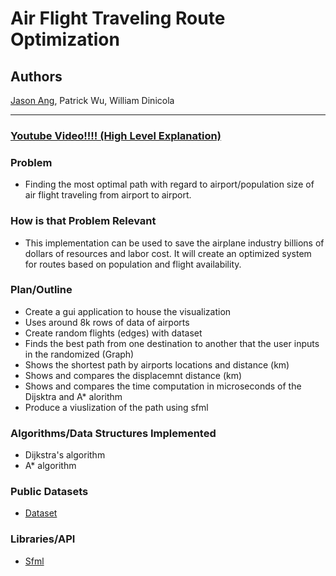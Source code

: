 # Air Flight Traveling Route Optimization

## Authors
<a href='https://www.linkedin.com/in/jasonang84/'>Jason Ang</a>, Patrick Wu, William Dinicola

___ 

### <a href="https://youtu.be/OORyJz-0NYY">Youtube Video!!!! (High Level Explanation)</a>

### Problem
<ul>
  <li>Finding the most optimal path with regard to airport/population size of air flight traveling from airport to airport.</li>
</ul>

### How is that Problem Relevant
<ul>
  <li>This implementation can be used to save the airplane industry billions of dollars of resources and labor cost. It will create an optimized system for routes based on population and flight availability.</li>
</ul>

### Plan/Outline
<ul>
<li>Create a gui application to house the visualization</li>
  <li>Uses around 8k rows of data of airports</li>
  <li>Create random flights (edges) with dataset</li>
  <li>Finds the best path from one destination to another that the user inputs in the randomized (Graph)</li>
  <li>Shows the shortest path by airports locations and distance (km)</li>
  <li>Shows and compares the displacemnt distance (km)</li>
  <li>Shows and compares the time computation in microseconds of the Dijsktra and A* alorithm</li>
  <li>Produce a viuslization of the path using sfml</li>
</ul>

### Algorithms/Data Structures Implemented
<ul>
<li>Dijkstra's algorithm</li>
<li>A* algorithm</li>
</ul>

### Public Datasets
<ul>
<li><a href='https://simplemaps.com/data/world-cities'>Dataset</a>
</li>
  
</ul>

### Libraries/API
<ul>
<li><a href=''>Sfml</a></li>

</ul>
